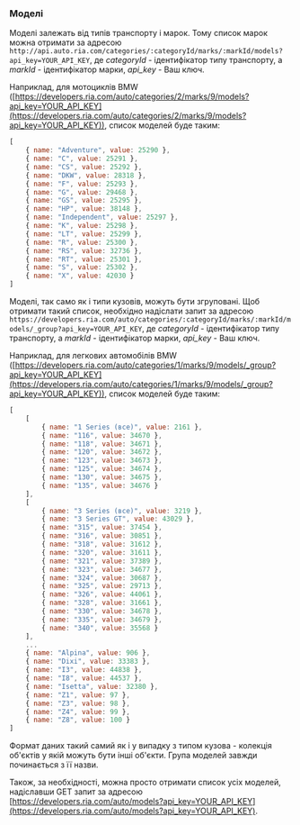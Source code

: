 ### Моделі

Моделі залежать від типів транспорту і марок. Тому список марок можна отримати за адресою `http://api.auto.ria.com/categories/:categoryId/marks/:markId/models?api_key=YOUR_API_KEY`, де *categoryId* - ідентифікатор типу транспорту, а *markId* - ідентифікатор марки, *api_key* - Ваш ключ.

Наприклад, для мотоциклів BMW ([https://developers.ria.com/auto/categories/2/marks/9/models?api_key=YOUR_API_KEY](https://developers.ria.com/auto/categories/2/marks/9/models?api_key=YOUR_API_KEY)), список моделей буде таким:
```javascript
[
    { name: "Adventure", value: 25290 },
    { name: "C", value: 25291 },
    { name: "CS", value: 25292 },
    { name: "DKW", value: 28318 },
    { name: "F", value: 25293 },
    { name: "G", value: 29468 },
    { name: "GS", value: 25295 },
    { name: "HP", value: 38148 },
    { name: "Independent", value: 25297 },
    { name: "K", value: 25298 },
    { name: "LT", value: 25299 },
    { name: "R", value: 25300 },
    { name: "RS", value: 32736 },
    { name: "RT", value: 25301 },
    { name: "S", value: 25302 },
    { name: "X", value: 42030 }
]
```

Моделі, так само як і типи кузовів, можуть бути згруповані. Щоб отримати такий список, необхідно надіслати запит за адресою `https://developers.ria.com/auto/categories/:categoryId/marks/:markId/models/_group?api_key=YOUR_API_KEY`, де *categoryId* - ідентифікатор типу транспорту, а *markId* - ідентифікатор марки, *api_key* - Ваш ключ.

Наприклад, для легкових автомобілів BMW ([https://developers.ria.com/auto/categories/1/marks/9/models/_group?api_key=YOUR_API_KEY](https://developers.ria.com/auto/categories/1/marks/9/models/_group?api_key=YOUR_API_KEY)), список моделей буде таким:
```javascript
[
    [
        { name: "1 Series (все)", value: 2161 },
        { name: "116", value: 34670 },
        { name: "118", value: 34671 },
        { name: "120", value: 34672 },
        { name: "123", value: 34673 },
        { name: "125", value: 34674 },
        { name: "130", value: 34675 },
        { name: "135", value: 34676 }
    ],
    [
        { name: "3 Series (все)", value: 3219 },
        { name: "3 Series GT", value: 43029 },
        { name: "315", value: 37454 },
        { name: "316", value: 30851 },
        { name: "318", value: 31612 },
        { name: "320", value: 31611 },
        { name: "321", value: 37389 },
        { name: "323", value: 34677 },
        { name: "324", value: 30687 },
        { name: "325", value: 29713 },
        { name: "326", value: 44061 },
        { name: "328", value: 31661 },
        { name: "330", value: 34678 },
        { name: "335", value: 34679 },
        { name: "340", value: 35568 }
    ],
    ...
    { name: "Alpina", value: 906 },
    { name: "Dixi", value: 33383 },
    { name: "I3", value: 44838 },
    { name: "I8", value: 44537 },
    { name: "Isetta", value: 32380 },
    { name: "Z1", value: 97 },
    { name: "Z3", value: 98 },
    { name: "Z4", value: 99 },
    { name: "Z8", value: 100 }
]
```
Формат даних такий самий як і у випадку з типом кузова - колекція об'єктів у якій можуть бути інші об'єкти. Група моделей завжди починається з її назви.

Також, за необхідності, можна просто отримати список усіх моделей, надіславши GET запит за адресою [https://developers.ria.com/auto/models?api_key=YOUR_API_KEY](https://developers.ria.com/auto/models?api_key=YOUR_API_KEY).
